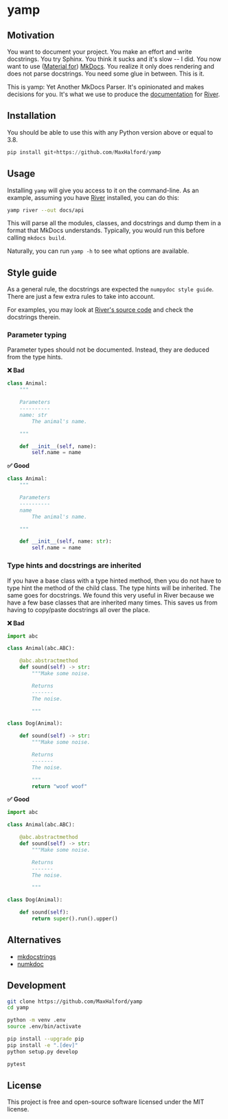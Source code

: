 # yamp
## Motivation

You want to document your project. You make an effort and write docstrings. You try Sphinx. You think it sucks and it's slow -- I did. You now want to use ([Material for](https://squidfunk.github.io/mkdocs-material/)) [MkDocs](https://www.mkdocs.org/). You realize it only does rendering and does not parse docstrings. You need some glue in between. This is it.

This is yamp: Yet Another MkDocs Parser. It's opinionated and makes decisions for you. It's what we use to produce the [documentation](https://riverml.xyz/latest/) for [River](https://github.com/online-ml/river/).

## Installation

You should be able to use this with any Python version above or equal to 3.8.

```py
pip install git+https://github.com/MaxHalford/yamp
```

## Usage

Installing `yamp` will give you access to it on the command-line. As an example, assuming you have [River](https://github.com/online-ml/river/) installed, you can do this:

```sh
yamp river --out docs/api
```

This will parse all the modules, classes, and docstrings and dump them in a format that MkDocs understands. Typically, you would run this before calling `mkdocs build`.

Naturally, you can run `yamp -h` to see what options are available.
## Style guide

As a general rule, the docstrings are expected the `numpydoc style guide`. There are just a few extra rules to take into account.

For examples, you may look at [River's source code](https://github.com/online-ml/river/tree/master/river) and check the docstrings therein.

### Parameter typing

Parameter types should not be documented. Instead, they are deduced from the type hints.

**❌ Bad**

```py
class Animal:
    """

    Parameters
    ----------
    name: str
        The animal's name.

    """

    def __init__(self, name):
        self.name = name
```

**✅ Good**

```py
class Animal:
    """

    Parameters
    ----------
    name
        The animal's name.

    """

    def __init__(self, name: str):
        self.name = name
```

### Type hints and docstrings are inherited

If you have a base class with a type hinted method, then you do not have to type hint the method of the child class. The type hints will be inherited. The same goes for docstrings. We found this very useful in River because we have a few base classes that are inherited many times. This saves us from having to copy/paste docstrings all over the place.

**❌ Bad**

```py
import abc

class Animal(abc.ABC):

    @abc.abstractmethod
    def sound(self) -> str:
        """Make some noise.

        Returns
        -------
        The noise.

        """

class Dog(Animal):

    def sound(self) -> str:
        """Make some noise.

        Returns
        -------
        The noise.

        """
        return "woof woof"
```

**✅ Good**

```py
import abc

class Animal(abc.ABC):

    @abc.abstractmethod
    def sound(self) -> str:
        """Make some noise.

        Returns
        -------
        The noise.

        """

class Dog(Animal):

    def sound(self):
        return super().run().upper()
```

## Alternatives

- [mkdocstrings](https://github.com/mkdocstrings/mkdocstrings)
- [numkdoc](https://github.com/fel-thomas/numkdoc)

## Development

```sh
git clone https://github.com/MaxHalford/yamp
cd yamp

python -m venv .env
source .env/bin/activate

pip install --upgrade pip
pip install -e ".[dev]"
python setup.py develop

pytest
```

## License

This project is free and open-source software licensed under the MIT license.
